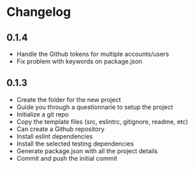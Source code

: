 # Changelog

## 0.1.4

* Handle the Github tokens for multiple accounts/users
* Fix problem with keywords on package.json

## 0.1.3

* Create the folder for the new project
* Guide you through a questionnarie to setup the project
* Initialize a git repo
* Copy the template files (src, eslintrc, gitignore, readme, etc)
* Can create a Github repository
* Install eslint dependencies
* Install the selected testing dependencies
* Generate package.json with all the project details
* Commit and push the initial commit
